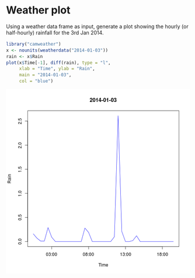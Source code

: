 # Weather plot

Using a weather data frame as input, generate a plot showing the
hourly (or half-hourly) rainfall for the 3rd Jan 2014.


```r
library("camweather")
x <- nounits(weatherdata("2014-01-03"))
rain <- x$Rain
plot(x$Time[-1], diff(rain), type = "l",
     xlab = "Time", ylab = "Rain",
     main = "2014-01-03",
     col = "blue")
```

![plot of chunk ex-weatherplot.Rmd-1](figure/ex-weatherplot_Rmd-1.png) 

